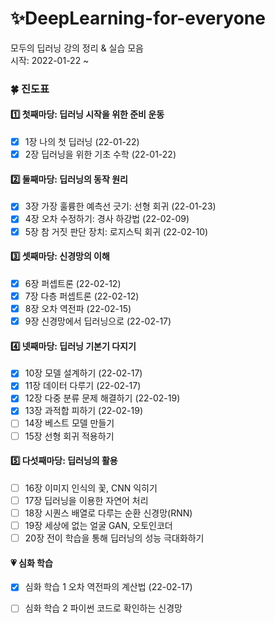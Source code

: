 # ✨DeepLearning-for-everyone

모두의 딥러닝 강의 정리 & 실습 모음   
시작: 2022-01-22 ~

### 🍀 진도표
#### 1️⃣ 첫째마당: 딥러닝 시작을 위한 준비 운동
- [x] 1장 나의 첫 딥러닝 (22-01-22)  
- [x] 2장 딥러닝을 위한 기초 수학 (22-01-22)  

#### 2️⃣ 둘째마당: 딥러닝의 동작 원리
- [x] 3장 가장 훌륭한 예측선 긋기: 선형 회귀 (22-01-23)
- [x] 4장 오차 수정하기: 경사 하강법 (22-02-09)
- [x] 5장 참 거짓 판단 장치: 로지스틱 회귀 (22-02-10)

#### 3️⃣ 셋째마당: 신경망의 이해
- [x] 6장 퍼셉트론 (22-02-12)
- [x] 7장 다층 퍼셉트론 (22-02-12)
- [x] 8장 오차 역전파 (22-02-15)
- [x] 9장 신경망에서 딥러닝으로 (22-02-17)

#### 4️⃣ 넷째마당: 딥러닝 기본기 다지기
- [x] 10장 모델 설계하기 (22-02-17)
- [x] 11장 데이터 다루기 (22-02-17)
- [x] 12장 다중 분류 문제 해결하기 (22-02-19)
- [x] 13장 과적합 피하기 (22-02-19)
- [ ] 14장 베스트 모델 만들기
- [ ] 15장 선형 회귀 적용하기

#### 5️⃣ 다섯째마당: 딥러닝의 활용
- [ ] 16장 이미지 인식의 꽃, CNN 익히기
- [ ] 17장 딥러닝을 이용한 자연어 처리
- [ ] 18장 시퀀스 배열로 다루는 순환 신경망(RNN)
- [ ] 19장 세상에 없는 얼굴 GAN, 오토인코더
- [ ] 20장 전이 학습을 통해 딥러닝의 성능 극대화하기

#### 💗 심화 학습
- [x] 심화 학습 1 오차 역전파의 계산법 (22-02-17)
- [ ] 심화 학습 2 파이썬 코드로 확인하는 신경망



